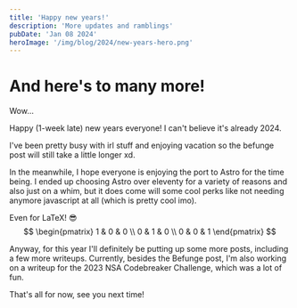 ```yaml
---
title: 'Happy new years!'
description: 'More updates and ramblings'
pubDate: 'Jan 08 2024'
heroImage: '/img/blog/2024/new-years-hero.png'
---
```


# And here's to many more!
Wow... 

Happy (1-week late) new years everyone! I can't believe it's already 2024.

I've been pretty busy with irl stuff and enjoying vacation so the befunge post will still take a little longer xd.

In the meanwhile, I hope everyone is enjoying the port to Astro for the time being. I ended up choosing Astro over eleventy for a variety of reasons and also just on a whim, but it does come will some cool perks like not needing anymore javascript at all (which is pretty cool imo).

Even for LaTeX! :sunglasses:
$$
\begin{pmatrix}
1 & 0 & 0 \\
0 & 1 & 0 \\
0 & 0 & 1
\end{pmatrix}
$$

Anyway, for this year I'll definitely be putting up some more posts, including a few more writeups. 
Currently, besides the Befunge post, I'm also working on a writeup for the 2023 NSA Codebreaker Challenge, which was a lot of fun. 

That's all for now, see you next time!